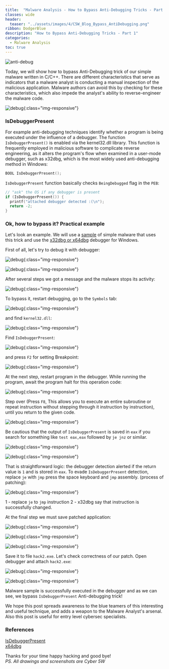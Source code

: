 ```yaml
---
title:  "Malware Analysis - How to Bypass Anti-Debugging Tricks - Part 1"
classes: wide
header:
  teaser: "../assets/images/4/C5W_Blog_Bypass_AntiDebugging.png"
ribbon: DodgerBlue
description: "How to Bypass Anti-Debugging Tricks - Part 1"
categories: 
  - Malware Analysis
toc: true
---
```

![anti-debug](/assets/images/4/C5W_Blog_Bypass_AntiDebugging.png)

Today, we will show how to bypass Anti-Debugging trick of our simple malware written in C/C++. There are different characteristics that serve as indicators that a malware analyst is conducting a manual inspection of the malicious application. Malware authors can avoid this by checking for these characteristics, which also impede the analyst's ability to reverse-engineer the malware code.     

![debug](/assets/images/4/2024-01-01_12-45.png){:class="img-responsive"}         

### IsDebuggerPresent

For example anti-debugging techniques identify whether a program is being executed under the influence of a debugger. The function `IsDebuggerPresent()` is enabled via the kernel32.dll library. This function is frequently employed in malicious software to complicate reverse engineering, as it alters the program's flow when examined in a user-mode debugger, such as x32dbg, which is the most widely used anti-debugging method in Windows:    

```cpp
BOOL IsDebuggerPresent();
```

`IsDebuggerPresent` function basically checks `BeingDebugged` flag in the `PEB`:    

```cpp
// "ask" the OS if any debugger is present
if (IsDebuggerPresent()) {
  printf("attached debugger detected :(\n");
  return -2;
}
```

### Ok, how to bypass it? Practical example

Let's look an example. We will use a [sample](/assets/images/4/hack.exe.7z) of simple malware that uses this trick and use the [x32dbg or x64dbg](https://x64dbg.com/) debugger for Windows.    

First of all, let's try to debug it with debugger:      

![debug](/assets/images/4/2024-01-01_11-18.png){:class="img-responsive"}             

![debug](/assets/images/4/2024-01-01_11-20.png){:class="img-responsive"}             

After several steps we got a message and the malware stops its activity:    

![debug](/assets/images/4/2024-01-01_11-21.png){:class="img-responsive"}             

To bypass it, restart debugging, go to the `Symbols` tab:    

![debug](/assets/images/4/2024-01-01_11-25.png){:class="img-responsive"}             

and find `kernel32.dll`:    

![debug](/assets/images/4/2024-01-01_11-25_1.png){:class="img-responsive"}             

Find `IsDebuggerPresent`:    

![debug](/assets/images/4/2024-01-01_11-29.png){:class="img-responsive"}             

and press `F2` for setting Breakpoint:    

![debug](/assets/images/4/2024-01-01_11-30.png){:class="img-responsive"}             

At the next step, restart program in the debugger. While running the program, await the program halt for this operation code:    

![debug](/assets/images/4/2024-01-01_11-36.png){:class="img-responsive"}             

Step over (Press `F8`, This allows you to execute an entire subroutine or repeat instruction without stepping through it instruction by instruction), until you return to the given code.    

![debug](/assets/images/4/2024-01-01_11-46.png){:class="img-responsive"}             

Be cautious that the output of `IsDebuggerPresent` is saved in `eax` if you search for something like `test eax,eax` followed by `je jnz` or similar.

![debug](/assets/images/4/2024-01-01_11-51.png){:class="img-responsive"}             

![debug](/assets/images/4/2024-01-02_00-32.png){:class="img-responsive"}             

That is straightforward logic: the debugger detection alerted if the return value is `1` and is stored in `eax`. To evade `IsDebuggerPresent` detection, replace `je` with `jmp` press the space keyboard and `jmp` assembly. (process of patching):    

![debug](/assets/images/4/2024-01-01_11-59.png){:class="img-responsive"}             

1 - replace `je` to `jmp` instruction
2 - x32dbg say that instruction is successfully changed.    

At the final step we must save patched application:    

![debug](/assets/images/4/2024-01-01_12-01.png){:class="img-responsive"}             

![debug](/assets/images/4/2024-01-01_12-02.png){:class="img-responsive"}             

![debug](/assets/images/4/2024-01-01_12-02_1.png){:class="img-responsive"}             

Save it to file `hack2.exe`. Let's check correctness of our patch. Open debugger and attach `hack2.exe`:    

![debug](/assets/images/4/2024-01-01_12-04.png){:class="img-responsive"}             

![debug](/assets/images/4/2024-01-01_12-04_1.png){:class="img-responsive"}             

Malware sample is successfully executed in the debugger and as we can see, we bypass `IsDebuggerPresent` Anti-debugging trick!    

We hope this post spreads awareness to the blue teamers of this interesting and useful technique, and adds a weapon to the Malware Analyst's arsenal. Also this post is useful for entry level cybersec specialists.     

### References

[IsDebuggerPresent](https://learn.microsoft.com/en-us/windows/win32/api/debugapi/nf-debugapi-isdebuggerpresent)     
[x64dbg](https://x64dbg.com/)    

Thanks for your time happy hacking and good bye!   
*PS. All drawings and screenshots are Cyber 5W*    
